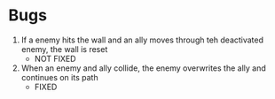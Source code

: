 # Bugs
1. If a enemy hits the wall and an ally moves through teh deactivated enemy, the wall is reset
    - NOT FIXED
2. When an enemy and ally collide, the enemy overwrites the ally and continues on its path
    - FIXED